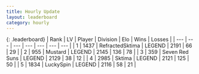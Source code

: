 ```yaml
---
title: Hourly Update
layout: leaderboard
category: hourly
---
```


{: .leaderboard}
| Rank | LV | Player | Division | Elo | Wins | Losses |
| --- | --- | --- | --- | --- | --- | --- |
| <span data-change="0">1</span> | 1437 | <span title="ID: 402846">RefractedSktima</span> | LEGEND | <span data-change="0">2191</span> | <span data-change="0">66</span> | <span data-change="0">29</span> |
| <span data-change="0">2</span> | 955 | <span title="ID: 611082">Mustard</span> | LEGEND | <span data-change="6">2145</span> | <span data-change="1">136</span> | <span data-change="0">78</span> |
| <span data-change="1">3</span> | 359 | <span title="ID: 670324">Seven Red Suns</span> | LEGEND | <span data-change="0">2129</span> | <span data-change="0">38</span> | <span data-change="0">12</span> |
| <span data-change="1">4</span> | 2985 | <span title="ID: 353063">Sktima</span> | LEGEND | <span data-change="0">2121</span> | <span data-change="0">125</span> | <span data-change="0">50</span> |
| <span data-change="1">5</span> | 1834 | <span title="ID: 498412">LuckySpin</span> | LEGEND | <span data-change="0">2116</span> | <span data-change="0">58</span> | <span data-change="0">21</span> |